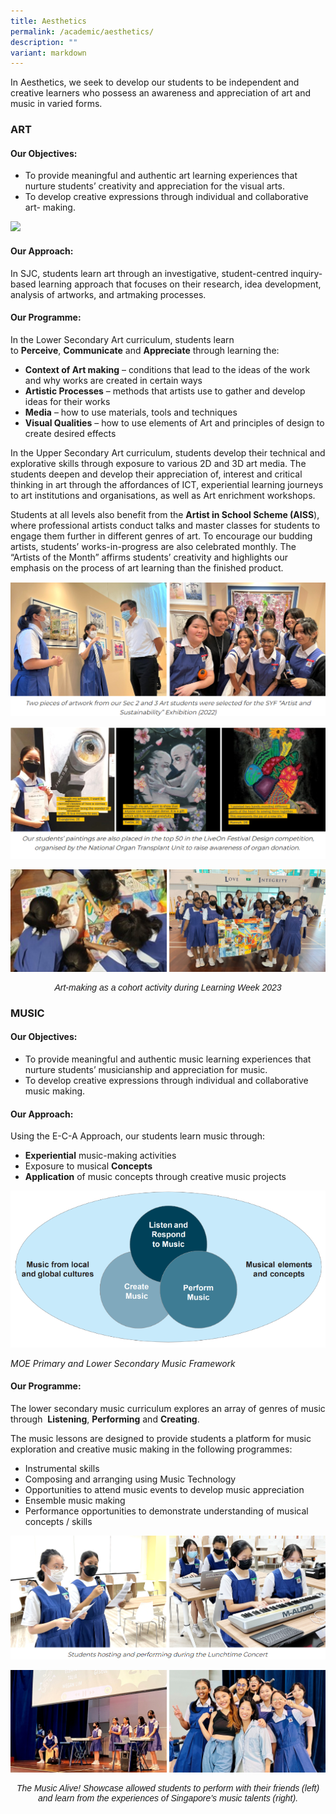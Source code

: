 ```yaml
---
title: Aesthetics
permalink: /academic/aesthetics/
description: ""
variant: markdown
---
```

<style type="text/css">
figcaption 
{
text-align:center;
font-style: italic;
font-family:Arial, sans-serif;
font-size:14px;
}
</style>

In Aesthetics, we seek to develop our students to be independent and creative learners who possess an awareness and appreciation of art and music in varied forms.  

### **ART**

#### **Our Objectives:**
*   To provide meaningful and authentic art learning experiences that nurture students’ creativity and appreciation for the visual arts.&nbsp;
*   To develop creative expressions through individual and collaborative art- making.  

![](/images/Curriculum/Aesthetics/Art/artframework2.png)

#### **Our Approach:**

In SJC, students learn art through an investigative, student-centred inquiry-based learning approach that focuses on their research, idea development, analysis of artworks, and artmaking processes.&nbsp;

#### **Our Programme:**

In the Lower Secondary Art curriculum, students learn to&nbsp;**Perceive**,&nbsp;**Communicate**&nbsp;and&nbsp;**Appreciate**&nbsp;through learning the:  
*   **Context of Art making**&nbsp;– conditions that lead to the ideas of the work and why works are created in certain ways
*   **Artistic Processes**&nbsp;– methods that artists use to gather and develop ideas for their works
*   **Media**&nbsp;– how to use materials, tools and techniques
*   **Visual Qualities**&nbsp;– how to use elements of Art and principles of design to create desired effects

In the Upper Secondary Art curriculum, students develop their technical and explorative skills through exposure to various 2D and 3D art media. The students deepen and develop their appreciation of, interest and critical thinking in art through the affordances of ICT, experiential learning journeys to art institutions and organisations, as well as Art enrichment workshops.

Students at all levels also benefit from the **Artist in School Scheme (AISS**), where professional artists conduct talks and master classes for students to engage them further in different genres of art. To encourage our budding artists, students’ works-in-progress are also celebrated monthly. The “Artists of the Month” affirms students’ creativity and highlights our emphasis on the process of art learning than the finished product.

![](/images/Curriculum/Aesthetics/Art/A2.png)

![](/images/Curriculum/Aesthetics/Art/A3.png)

![](/images/Curriculum/Aesthetics/2023aesthetics1.jpg)

<figcaption>Art-making as a cohort activity during Learning Week 2023
	</figcaption>

### **MUSIC**

#### **Our Objectives:**
*   To provide meaningful and authentic music learning experiences that nurture students’ musicianship and appreciation for music.
*   To develop creative expressions through individual and collaborative music making.

#### **Our Approach:**
Using the E-C-A Approach, our students learn music through:  

*   **Experiential**&nbsp;music-making activities
*   Exposure to musical&nbsp;**Concepts**
*   **Application**&nbsp;of music concepts through creative music projects

![](/images/Curriculum/Aesthetics/Music/M1.png)

_MOE Primary and Lower Secondary Music Framework_

#### **Our Programme:**
The lower secondary music curriculum explores an array of genres of music through&nbsp; **Listening**,&nbsp;**Performing**&nbsp;and&nbsp;**Creating**.  

The music lessons are designed to provide students a platform for music exploration and creative music making in the following programmes:

* Instrumental skills
* Composing and arranging using Music Technology
* Opportunities to attend music events to develop music appreciation
* Ensemble music making
* Performance opportunities to demonstrate understanding of musical concepts / skills

![](/images/Curriculum/Aesthetics/Music/M2.png)

![](/images/Curriculum/Aesthetics/2023aesthetics2.jpg)

<figcaption>The Music Alive! Showcase allowed students to perform with their friends (left) and learn from the experiences of Singapore’s music talents (right).
	</figcaption>